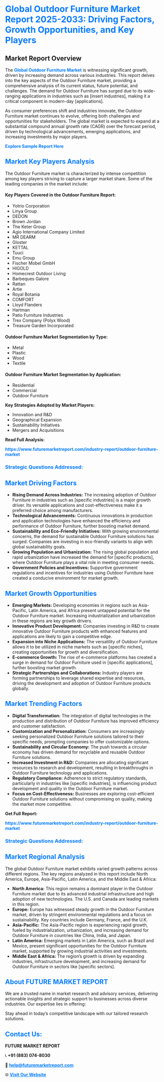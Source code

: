 <h1 style="color: #007BFF;">Global Outdoor Furniture Market Report 2025-2033: Driving Factors, Growth Opportunities, and Key Players</h1>

<section id="overview">
<h2>Market Report Overview</h2>
<p>The <a href="https://www.futuremarketreport.com/industry-report/outdoor-furniture-market" style="color: #007BFF; text-decoration: none;"><strong>Global Outdoor Furniture Market</strong></a> is witnessing significant growth, driven by increasing demand across various industries. This report delves into the key aspects of the Outdoor Furniture market, providing a comprehensive analysis of its current status, future potential, and challenges. The demand for Outdoor Furniture has surged due to its wide-ranging applications in industries such as [insert industries], making it a critical component in modern-day [applications].</p>
<p>As consumer preferences shift and industries innovate, the Outdoor Furniture market continues to evolve, offering both challenges and opportunities for stakeholders. The global market is expected to expand at a substantial compound annual growth rate (CAGR) over the forecast period, driven by technological advancements, emerging applications, and increasing investments by major players.</p>
</section>

<section id="overview">
<p><a href="https://www.futuremarketreport.com/request-sample/reportId=111376" style="color: #007BFF; text-decoration: none;"><strong>Explore Sample Report Here</strong></a></p>
</section>

<section id="key-players">
<h2 style="color: #007BFF;">Market Key Players Analysis</h2>
<p>The Outdoor Furniture market is characterized by intense competition among key players striving to capture a larger market share. Some of the leading companies in the market include:</p>
<h4>Key Players Covered in the Outdoor Furniture Report:</h4>
<ul><li>Yotrio Corporation</li><li>Linya Group</li><li>DEDON</li><li>Brown Jordan</li><li>The Keter Group</li><li>Agio International Company Limited</li><li>MR DEARM</li><li>Gloster</li><li>KETTAL</li><li>Tuuci</li><li>Emu Group</li><li>Fischer Mobel GmbH</li><li>HIGOLD</li><li>Homecrest Outdoor Living</li><li>Barbeques Galore</li><li>Rattan</li><li>Artie</li><li>Royal Botania</li><li>COMFORT</li><li>Lloyd Flanders</li><li>Hartman</li><li>Patio Furniture Industries</li><li>Trex Company (Polyx Wood)</li><li>Treasure Garden Incorporated</li></ul>
<h4>Outdoor Furniture Market Segmentation by Type:</h4>
<ul><li>Metal</li><li>Plastic</li><li>Wood</li><li>Textile</li></ul>

<h4>Outdoor Furniture Market Segmentation by Application:</h4>
<ul><li>Residential</li><li>Commercial</li><li>Outdoor Furniture</li></ul>
<p><strong>Key Strategies Adopted by Market Players:</strong></p>
<ul>
<li>Innovation and R&D</li>
<li>Geographical Expansion</li>
<li>Sustainability Initiatives</li>
<li>Mergers and Acquisitions</li>
</ul>
</section>

<section>
<p><strong>Read Full Analysis: </strong></p><a href="https://www.futuremarketreport.com/industry-report/outdoor-furniture-market" style="color: #007BFF; text-decoration: none;"><strong>https://www.futuremarketreport.com/industry-report/outdoor-furniture-market</strong></a>
<h3 style="color: #007BFF;">Strategic Questions Addressed:</h3>
</section>

<section id="driving-factors">
<h2 style="color: #007BFF;">Market Driving Factors</h2>
<ul>
<li><strong>Rising Demand Across Industries:</strong> The increasing adoption of Outdoor Furniture in industries such as [specific industries] is a major growth driver. Its versatile applications and cost-effectiveness make it a preferred choice among manufacturers.</li>
<li><strong>Technological Advancements:</strong> Continuous innovations in production and application technologies have enhanced the efficiency and performance of Outdoor Furniture, further boosting market demand.</li>
<li><strong>Sustainability and Eco-Friendly Initiatives:</strong> With growing environmental concerns, the demand for sustainable Outdoor Furniture solutions has surged. Companies are investing in eco-friendly variants to align with global sustainability goals.</li>
<li><strong>Growing Population and Urbanization:</strong> The rising global population and rapid urbanization have increased the demand for [specific products], where Outdoor Furniture plays a vital role in meeting consumer needs.</li>
<li><strong>Government Policies and Incentives:</strong> Supportive government regulations and incentives for industries using Outdoor Furniture have created a conducive environment for market growth.</li>
</ul>
</section>

<section id="growth-opportunities">
<h2 style="color: #007BFF;">Market Growth Opportunities</h2>
<ul>
<li><strong>Emerging Markets:</strong> Developing economies in regions such as Asia-Pacific, Latin America, and Africa present untapped potential for the Outdoor Furniture market. Increasing industrialization and urbanization in these regions are key growth drivers.</li>
<li><strong>Innovative Product Development:</strong> Companies investing in R&D to create innovative Outdoor Furniture products with enhanced features and applications are likely to gain a competitive edge.</li>
<li><strong>Expansion into Niche Applications:</strong> The versatility of Outdoor Furniture allows it to be utilized in niche markets such as [specific niches], creating opportunities for growth and diversification.</li>
<li><strong>E-commerce Growth:</strong> The rise of e-commerce platforms has created a surge in demand for Outdoor Furniture used in [specific applications], further boosting market growth.</li>
<li><strong>Strategic Partnerships and Collaborations:</strong> Industry players are forming partnerships to leverage shared expertise and resources, driving the development and adoption of Outdoor Furniture products globally.</li>
</ul>
</section>

<section id="trending-factors">
<h2 style="color: #007BFF;">Market Trending Factors</h2>
<ul>
<li><strong>Digital Transformation:</strong> The integration of digital technologies in the production and distribution of Outdoor Furniture has improved efficiency and customer satisfaction.</li>
<li><strong>Customization and Personalization:</strong> Consumers are increasingly seeking personalized Outdoor Furniture solutions tailored to their specific needs, prompting companies to offer customizable options.</li>
<li><strong>Sustainability and Circular Economy:</strong> The push towards a circular economy has driven demand for recyclable and reusable Outdoor Furniture solutions.</li>
<li><strong>Increased Investment in R&D:</strong> Companies are allocating significant resources to research and development, resulting in breakthroughs in Outdoor Furniture technology and applications.</li>
<li><strong>Regulatory Compliance:</strong> Adherence to strict regulatory standards, particularly in industries like [specific industries], is influencing product development and quality in the Outdoor Furniture market.</li>
<li><strong>Focus on Cost-Effectiveness:</strong> Businesses are exploring cost-efficient Outdoor Furniture solutions without compromising on quality, making the market more competitive.</li>
</ul>
</section>

<section>
<p><strong>Get Full Report: </strong></p><a href="https://www.futuremarketreport.com/industry-report/outdoor-furniture-market" style="color: #007BFF; text-decoration: none;"><strong>https://www.futuremarketreport.com/industry-report/outdoor-furniture-market</strong></a>
<h3 style="color: #007BFF;">Strategic Questions Addressed:</h3>
</section>


<section id="regional-analysis">
<h2 style="color: #007BFF;">Market Regional Analysis</h2>
<p>The global Outdoor Furniture market exhibits varied growth patterns across different regions. The key regions analyzed in this report include North America, Europe, Asia-Pacific, Latin America, and the Middle East & Africa:</p>
<ul>
<li><strong>North America:</strong> This region remains a dominant player in the Outdoor Furniture market due to its advanced industrial infrastructure and high adoption of new technologies. The U.S. and Canada are leading markets in this region.</li>
<li><strong>Europe:</strong> Europe has witnessed steady growth in the Outdoor Furniture market, driven by stringent environmental regulations and a focus on sustainability. Key countries include Germany, France, and the U.K.</li>
<li><strong>Asia-Pacific:</strong> The Asia-Pacific region is experiencing rapid growth, fueled by industrialization, urbanization, and increasing demand for Outdoor Furniture in countries like China, India, and Japan.</li>
<li><strong>Latin America:</strong> Emerging markets in Latin America, such as Brazil and Mexico, present significant opportunities for the Outdoor Furniture market, supported by growing industrial activities and investments.</li>
<li><strong>Middle East & Africa:</strong> The region’s growth is driven by expanding industries, infrastructure development, and increasing demand for Outdoor Furniture in sectors like [specific sectors].</li>
</ul>
</section>

<footer>
<h2 style="color: #007BFF;">About FUTURE MARKET REPORT</h2>
<p>We are a trusted name in market research and advisory services, delivering actionable insights and strategic support to businesses across diverse industries. Our expertise lies in offering:</p>

<p>Stay ahead in today’s competitive landscape with our tailored research solutions.</p>

<h2 style="color: #007BFF;">Contact Us:</h2>
<p><strong>FUTURE MARKET REPORT</strong></p>
<p>📞 <strong>+91 (883) 074-8030</strong></p>
<p>📧 <strong><a href="mailto:help@futuremarketreport.com" style="color: #007BFF;">help@futuremarketreport.com</a></strong></p>
<p>🌐 <strong><a href="https://www.futuremarketreport.com/" style="color: #007BFF;">Visit Our Website</a></strong></p>
</footer>